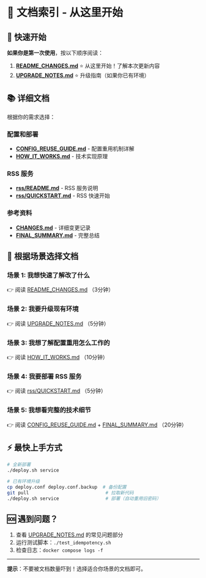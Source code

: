 # 📖 文档索引 - 从这里开始

## 🚀 快速开始

**如果你是第一次使用**，按以下顺序阅读：

1. **[README_CHANGES.md](./README_CHANGES.md)** ⭐ 从这里开始！了解本次更新内容
2. **[UPGRADE_NOTES.md](./UPGRADE_NOTES.md)** ⭐ 升级指南（如果你已有环境）

## 📚 详细文档

根据你的需求选择：

### 配置和部署
- **[CONFIG_REUSE_GUIDE.md](./CONFIG_REUSE_GUIDE.md)** - 配置重用机制详解
- **[HOW_IT_WORKS.md](./HOW_IT_WORKS.md)** - 技术实现原理

### RSS 服务
- **[rss/README.md](./rss/README.md)** - RSS 服务说明
- **[rss/QUICKSTART.md](./rss/QUICKSTART.md)** - RSS 快速开始

### 参考资料
- **[CHANGES.md](./CHANGES.md)** - 详细变更记录
- **[FINAL_SUMMARY.md](./FINAL_SUMMARY.md)** - 完整总结

## 🎯 根据场景选择文档

### 场景 1: 我想快速了解改了什么
👉 阅读 [README_CHANGES.md](./README_CHANGES.md) （3分钟）

### 场景 2: 我要升级现有环境
👉 阅读 [UPGRADE_NOTES.md](./UPGRADE_NOTES.md) （5分钟）

### 场景 3: 我想了解配置重用怎么工作的
👉 阅读 [HOW_IT_WORKS.md](./HOW_IT_WORKS.md) （10分钟）

### 场景 4: 我要部署 RSS 服务
👉 阅读 [rss/QUICKSTART.md](./rss/QUICKSTART.md) （5分钟）

### 场景 5: 我想看完整的技术细节
👉 阅读 [CONFIG_REUSE_GUIDE.md](./CONFIG_REUSE_GUIDE.md) + [FINAL_SUMMARY.md](./FINAL_SUMMARY.md) （20分钟）

## ⚡ 最快上手方式

```bash
# 全新部署
./deploy.sh service

# 已有环境升级
cp deploy.conf deploy.conf.backup  # 备份配置
git pull                            # 拉取新代码
./deploy.sh service                 # 部署（自动重用旧密码）
```

## 🆘 遇到问题？

1. 查看 [UPGRADE_NOTES.md](./UPGRADE_NOTES.md) 的常见问题部分
2. 运行测试脚本：`./test_idempotency.sh`
3. 检查日志：`docker compose logs -f`

---

**提示**：不要被文档数量吓到！选择适合你场景的文档即可。
